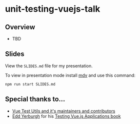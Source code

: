 # unit-testing-vuejs-talk

## Overview
- TBD

## Slides
View the `SLIDES.md` file for my presentation.

To view in presentation mode install [mdv](https://github.com/smketterer/mdv/) and use this command:

```
npm run start SLIDES.md
```

## Special thanks to...
- [Vue Test Utils and it's maintainers and contributors](https://vue-test-utils.vuejs.org/)
- [Edd Yerburgh](https://github.com/eddyerburgh) for his [Testing Vue.js Applications book](https://www.manning.com/books/testing-vue-js-applications)
